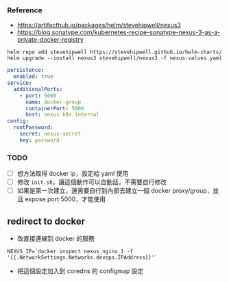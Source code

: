 ### Reference

- https://artifacthub.io/packages/helm/stevehipwell/nexus3
- https://blog.sonatype.com/kubernetes-recipe-sonatype-nexus-3-as-a-private-docker-registry

```shell
helm repo add stevehipwell https://stevehipwell.github.io/helm-charts/
helm upgrade --install nexus3 stevehipwell/nexus3 -f nexus-values.yaml
```

```yaml
persistence:
  enabled: true
service:
  additionalPorts:
    - port: 5000
      name: docker-group
      containerPort: 5000
      host: nexus.k8s.internal
config:
  rootPassword:
    secret: nexus-secret
    key: password
```

### TODO

- [ ] 想方法取得 docker ip，設定給 yaml 使用
- [ ] 修改 `init.sh`，讓這個動作可以自動話，不需要自行修改
- [ ] 如果是第一次建立，還需要自行到內部去建立一個 docker proxy/group，並且 expose port 5000，才能使用

## redirect to docker

- 改直接連線到 docker 的服務

```shell
NEXUS_IP=`docker inspect nexus_nginx_1 -f '{{.NetworkSettings.Networks.devops.IPAddress}}'`
```

- 把這個設定加入到 coredns 的 configmap 設定